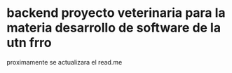 # backend proyecto veterinaria para la materia desarrollo de software de la utn frro

proximamente se actualizara el read.me
